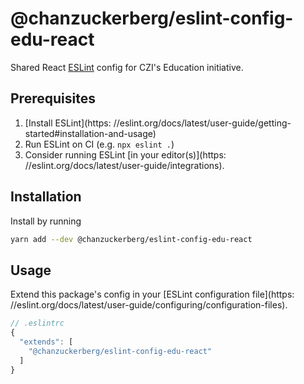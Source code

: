 # @chanzuckerberg/eslint-config-edu-react

Shared React [ESLint](https://eslint.org/) config for CZI's Education initiative.

## Prerequisites

1. [Install ESLint](https: //eslint.org/docs/latest/user-guide/getting-started#installation-and-usage)
2. Run ESLint on CI (e.g. `npx eslint .`)
3. Consider running ESLint [in your editor(s)](https: //eslint.org/docs/latest/user-guide/integrations).

## Installation

Install by running

```sh
yarn add --dev @chanzuckerberg/eslint-config-edu-react
```

## Usage

Extend this package's config in your [ESLint configuration file](https: //eslint.org/docs/latest/user-guide/configuring/configuration-files).

```js
// .eslintrc
{
  "extends": [
    "@chanzuckerberg/eslint-config-edu-react"
  ]
}
```
